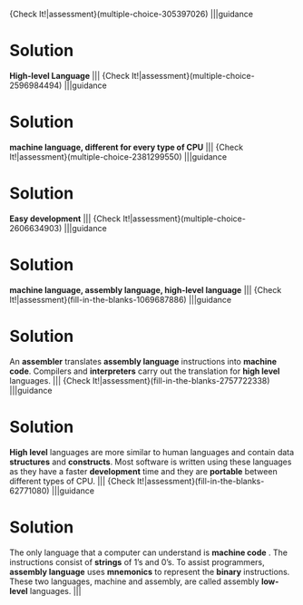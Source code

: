 {Check It!|assessment}(multiple-choice-305397026)
|||guidance
# Solution
**High-level Language**
|||
{Check It!|assessment}(multiple-choice-2596984494)
|||guidance
# Solution
**machine language, different for every type of CPU**
|||
{Check It!|assessment}(multiple-choice-2381299550)
|||guidance
# Solution
**Easy development**
|||
{Check It!|assessment}(multiple-choice-2606634903)
|||guidance
# Solution
**machine language, assembly language, high-level language**
|||
{Check It!|assessment}(fill-in-the-blanks-1069687886)
|||guidance
# Solution
An **assembler** translates **assembly language** instructions into **machine code**. Compilers and **interpreters** carry out the translation for **high level** languages.
|||
{Check It!|assessment}(fill-in-the-blanks-2757722338)
|||guidance
# Solution
**High level** languages are more similar to human languages and contain data **structures** and **constructs**. Most software is written using these languages as they have a faster **development** time and they are **portable** between different types of CPU.
|||
{Check It!|assessment}(fill-in-the-blanks-62771080)
|||guidance
# Solution
The only language that a computer can understand is **machine code** . The instructions consist of **strings** of 1’s and 0’s. To assist programmers, **assembly language** uses **mnemonics** to represent the **binary** instructions. These two languages, machine and assembly, are called assembly **low-level** languages.
|||



